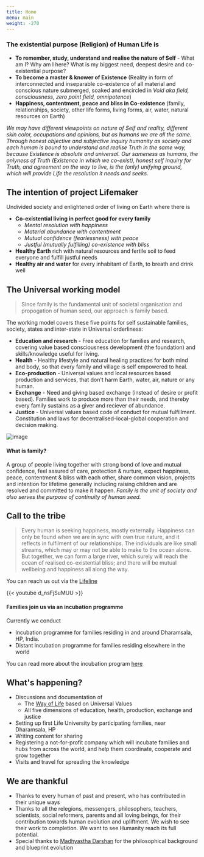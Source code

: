 ```yaml
---
title: Home
menu: main
weight: -270
---
```


### The existential purpose (Religion) of Human Life is 
* **To remember, study, understand and realise the nature of Self** - What am I? Why am I here? What is my biggest need, deepest desire and co-existential purpose?
* **To become a master & knower of Existence** (Reality in form of interconnected and inseparable co-existence of all material and conscious nature submerged, soaked and encircled in *Void aka field, consciousness, zero point field, omnipotence*)
* **Happiness, contentment, peace and bliss in Co-existence** (family, relationships, society, other life forms, living forms, air, water, natural resources on Earth)

*We may have different viewpoints on nature of Self and reality, different skin color, occupations and opinions, but as humans we are all the same. Through honest objective and subjective inquiry humanity as society and each human is bound to understand and realise Truth in the same way, because Existence is absolute and universal. Our sameness as humans, the onlyness of Truth (Existence in which we co-exist), honest self inquiry for Truth, and agreement on the way to live, is the (only) unifying ground, which will provide Life the resolution it needs and seeks.* 

## The intention of project Lifemaker 

Undivided society and enlightened order of living on Earth where there is

* **Co-existential living in perfect good for every family** 
  * _Mental resolution with happiness_
  * _Material abundance with contentment_
  * _Mutual confidence (fearlessness) with peace_
  * _Justful (mutually fulfilling) co-existence with bliss_
* **Healthy Earth** rich with natural resources and fertile soil to feed everyone and fulfill justful
needs
* **Healthy air and water** for every inhabitant of Earth, to breath and drink well


## The Universal working model

> Since family is the fundamental unit of societal organisation and propogation of human seed, our approach is family based.

The working model covers these five points for self sustainable families, society, states and inter-state in Universal orderliness: 

* **Education and research** - Free education for families and research, covering value based consciousness development (the foundation) and skills/knowledge useful for living.
* **Health** - Healthy lifestyle and natural healing practices for both mind and body, so that every family and village is self empowered to heal.
* **Eco-production** - Universal values and local resources based production and services, that don't harm Earth, water, air, nature or any human.
* **Exchange** - Need and giving based exchange (instead of desire or profit based). Families work to produce more than their needs, and thereby every family sustains as a giver and reciever of abundance.
* **Justice** - Universal values based code of conduct for mutual fulfillment. Constitution and laws for decentralised-local-global cooperation and decision making.

![image](/images/infographicLifemaker.png)

#### What is family?
A group of people living together with strong bond of love and mutual confidence, feel assured of care, protection & nurture, expect happiness, peace, contentment & bliss with each other, share common vision, projects and intention for lifetime generally including raising children and are resolved and committed to make it happen.
*Family is the unit of society and also serves the purpose of continuity of human seed.* 

## Call to the tribe

> Every human is seeking happiness, mostly externally. Happiness can only be found when we are in sync with own true nature, and it reflects in fulfilment of our relationships. The individuals are like small streams, which may or may not be able to make to the ocean alone. But together, we can form a large river, which surely will reach the ocean of realised co-existential bliss; and there will be mutual wellbeing and happiness all along the way.

You can reach us out via the [Lifeline](/lifeline)

{{< youtube d_nsFjSuMUU >}}

#### Families join us via an incubation programme 

Currently we conduct

- Incubation programme for families residing in and around Dharamsala, HP, India.
- Distant incubation programme for families residing elsewhere in the world

You can read more about the incubation program [here](/incubation)


## What's happening?
- Discussions and documentation of 
  - The [Way of Life](/values) based on Universal Values
  - All five dimensions of education, health, production, exchange and justice 
- Setting up first Life University by participating families, near Dharamsala, HP
- Writing content for sharing
- Registering a not-for-profit company which will incubate families and hubs from across the world, and help them coordinate, cooperate and grow together
- Visits and travel for spreading the knowledge

## We are thankful 
  - Thanks to every human of past and present, who has contributed in their unique ways
  - Thanks to all the relegions, messengers, philosophers, teachers, scientists, social reformers, parents and all loving beings, for their contribution towards human evolution and upliftment. We wish to see their work to completion. We want to see Humanity reach its full potential. 
  - Special thanks to [Madhyastha Darshan](http://madhyasth-darshan.info/) for the philosophical background and blueprint evolution
